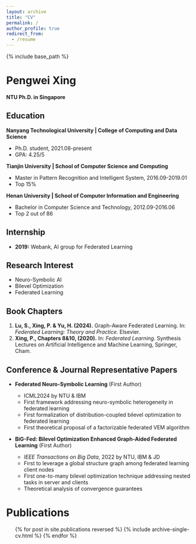 ```yaml
---
layout: archive
title: "CV"
permalink: /
author_profile: true
redirect_from:
  - /resume
---
```


{% include base_path %}

# Pengwei Xing

**NTU Ph.D. in Singapore**  

## Education

**Nanyang Technological University | College of Computing and Data Science**  
- Ph.D. student, 2021.08-present  
- GPA: 4.25/5

**Tianjin University | School of Computer Science and Computing**  
- Master in Pattern Recognition and Intelligent System, 2016.09-2019.01  
- Top 15%

**Henan University | School of Computer Information and Engineering**  
- Bachelor in Computer Science and Technology, 2012.09-2016.06  
- Top 2 out of 86

## Internship

- **2019:** Webank, AI group for Federated Learning

## Research Interest

- Neuro-Symbolic AI
- Bilevel Optimization
- Federated Learning

## Book Chapters

1. **Lu, S., Xing, P. & Yu, H. (2024).** Graph-Aware Federated Learning. In: *Federated Learning: Theory and Practice*. Elsevier.
2. **Xing, P., Chapters 8&10, (2020).** In: *Federated Learning*. Synthesis Lectures on Artificial Intelligence and Machine Learning, Springer, Cham.

## Conference & Journal Representative Papers

- **Federated Neuro-Symbolic Learning** (First Author)  
  - ICML2024 by NTU & IBM  
  - First framework addressing neuro-symbolic heterogeneity in federated learning  
  - First formalization of distribution-coupled bilevel optimization to federated learning  
  - First theoretical proposal of a factorizable federated VEM algorithm

- **BiG-Fed: Bilevel Optimization Enhanced Graph-Aided Federated Learning** (First Author)  
  - *IEEE Transactions on Big Data*, 2022 by NTU, IBM & JD  
  - First to leverage a global structure graph among federated learning client nodes  
  - First one-to-many bilevel optimization technique addressing nested tasks in server and clients  
  - Theoretical analysis of convergence guarantees

Publications
======
  <ul>{% for post in site.publications reversed %}
    {% include archive-single-cv.html %}
  {% endfor %}</ul>
  

